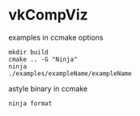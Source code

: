 # vkCompViz

examples in ccmake options
```
mkdir build
cmake .. -G "Ninja"
ninja
./examples/exampleName/exampleName
```


astyle binary in ccmake
```
ninja format
```
